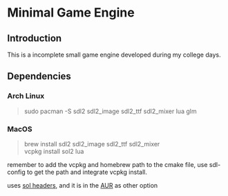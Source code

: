 # Minimal Game Engine

## Introduction

This is a incomplete small game engine developed during my college days.

## Dependencies

### Arch Linux
> sudo pacman -S sdl2 sdl2_image sdl2_ttf sdl2_mixer lua glm

### MacOS
> brew install sdl2 sdl2_image sdl2_ttf sdl2_mixer  
> vcpkg install sol2 lua

remember to add the vcpkg and homebrew path to the cmake file, use sdl-config to get the path and
integrate vcpkg install.

uses [sol headers,](https://github.com/ThePhD/sol2) and it is in
the [AUR](https://aur.archlinux.org/packages/sol2) as other option